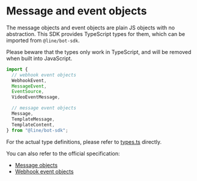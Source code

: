 # Message and event objects

The message objects and event objects are plain JS objects with no
abstraction. This SDK provides TypeScript types for them, which can be imported
from `@line/bot-sdk`.

Please beware that the types only work in TypeScript, and will be removed when
built into JavaScript.

``` typescript
import {
  // webhook event objects
  WebhookEvent,
  MessageEvent,
  EventSource,
  VideoEventMessage,

  // message event objects
  Message,
  TemplateMessage,
  TemplateContent,
} from "@line/bot-sdk";
```

For the actual type definitions, please refer to [types.ts](https://github.com/line/line-bot-sdk-nodejs/blob/master/lib/types.ts)
directly.

You can also refer to the official specification:

- [Message objects](https://developers.line.biz/en/reference/messaging-api/#message-objects)
- [Webhook event objects](https://developers.line.biz/en/reference/messaging-api/#webhook-event-objects)
